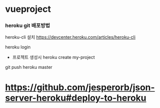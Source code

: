 # vueproject

### heroku git 배포방법

heroku-cli 설치
https://devcenter.heroku.com/articles/heroku-cli

heroku login

- 프로젝트 생성시
heroku create my-project

git push heroku master

# https://github.com/jesperorb/json-server-heroku#deploy-to-heroku
